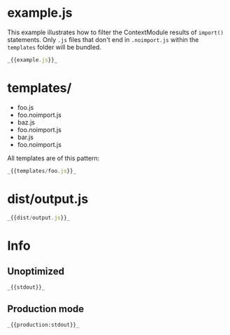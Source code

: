 # example.js

This example illustrates how to filter the ContextModule results of `import()` statements. Only `.js` files that don't
end in `.noimport.js` within the `templates` folder will be bundled.

```javascript
_{{example.js}}_
```

# templates/

- foo.js
- foo.noimport.js
- baz.js
- foo.noimport.js
- bar.js
- foo.noimport.js

All templates are of this pattern:

```javascript
_{{templates/foo.js}}_
```

# dist/output.js

```javascript
_{{dist/output.js}}_
```

# Info

## Unoptimized

```
_{{stdout}}_
```

## Production mode

```
_{{production:stdout}}_
```
